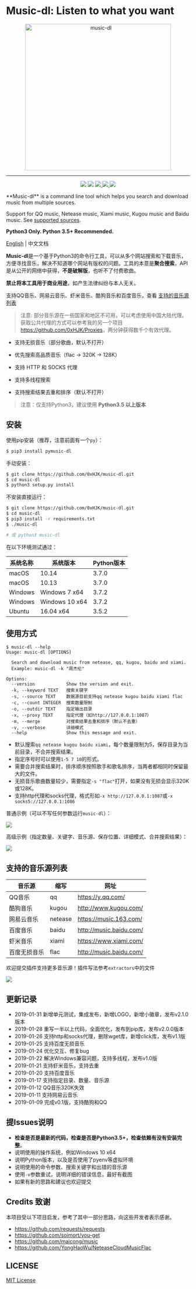 # Music-dl: Listen to what you want

<p align="center">
    <img src="https://github.com/0xHJK/music-dl/raw/master/docs/logo.png" height="400" alt="music-dl">
</p>
<hr>
<p align="center">
  <a herf="https://travis-ci.org/0xHJK/music-dl.svg">
    <img src="https://travis-ci.org/0xHJK/music-dl.svg">
  </a>
  <a><img src="https://img.shields.io/pypi/pyversions/pymusic-dl.svg"></a>
  <a href="https://codecov.io/gh/0xHJK/music-dl">
    <img src="https://codecov.io/gh/0xHJK/music-dl/branch/master/graph/badge.svg"/>
  </a>
  <a href="https://github.com/0xHJK/music-dl/releases">
    <img src="https://img.shields.io/github/release/0xHJK/music-dl.svg">
  </a>
  <a><img src="https://img.shields.io/github/license/0xHJK/music-dl.svg"></a>
</p>
**Music-dl** is a command line tool which helps you search and download music from multiple sources.

Support for QQ music, Netease music, Xiami music, Kugou music and Baidu music. See [supported sources](#支持的音乐源列表).

**Python3 Only. Python 3.5+ Recommended.**

[English](https://github.com/0xHJK/music-dl/blob/master/README.en.md) | 中文文档

**Music-dl**是一个基于Python3的命令行工具，可以从多个网站搜索和下载音乐，方便寻找音乐，解决不知道哪个网站有版权的问题。工具的本意是**聚合搜索**，API是从公开的网络中获得，**不是破解版**，也听不了付费歌曲。

**禁止将本工具用于商业用途**，如产生法律纠纷与本人无关。

支持QQ音乐、网易云音乐、虾米音乐、酷狗音乐和百度音乐，查看 [支持的音乐源列表](#支持的音乐源列表)

> 注意: 部分音乐源在一些国家和地区不可用，可以考虑使用中国大陆代理。获取公共代理的方式可以参考我的另一个项目<https://github.com/0xHJK/Proxies>，两分钟获得数千个有效代理。

- 支持无损音乐（部分歌曲，默认不打开）

- 优先搜索高品质音乐（flac -> 320K -> 128K）
- 支持 HTTP 和 SOCKS 代理
- 支持多线程搜索
- 支持搜索结果去重和排序（默认不打开）

> 注意：仅支持Python3，建议使用 **Python3.5 以上版本**

## 安装

使用pip安装（推荐，注意前面有一个`py`）：

```bash
$ pip3 install pymusic-dl
```

手动安装：

```bash
$ git clone https://github.com/0xHJK/music-dl.git
$ cd music-dl
$ python3 setup.py install
```

不安装直接运行：

```bash
$ git clone https://github.com/0xHJK/music-dl.git
$ cd music-dl
$ pip3 install -r requirements.txt
$ ./music-dl

# 或 python3 music-dl
```

在以下环境测试通过：

| 系统名称 | 系统版本       | Python版本 |
| -------- | -------------- | ---------- |
| macOS    | 10.14          | 3.7.0      |
| macOS    | 10.13          | 3.7.0      |
| Windows  | Windows 7 x64  | 3.7.2      |
| Windows  | Windows 10 x64 | 3.7.2      |
| Ubuntu   | 16.04 x64      | 3.5.2      |

## 使用方式

```
$ music-dl --help
Usage: music-dl [OPTIONS]

  Search and download music from netease, qq, kugou, baidu and xiami.
  Example: music-dl -k "周杰伦"

Options:
  --version            Show the version and exit.
  -k, --keyword TEXT   搜索关键字
  -s, --source TEXT    数据源目前支持qq netease kugou baidu xiami flac
  -c, --count INTEGER  搜索数量限制
  -o, --outdir TEXT    指定输出目录
  -x, --proxy TEXT     指定代理（如http://127.0.0.1:1087）
  -m, --merge          对搜索结果去重和排序（默认不去重）
  -v, --verbose        详细模式
  --help               Show this message and exit.
```

- 默认搜索`qq netease kugou baidu xiami`，每个数量限制为5，保存目录为当前目录，不合并搜索结果。
- 指定序号时可以使用`1-5 7 10`的形式。
- 需要合并搜索结果时，排序顺序按照歌手和歌名排序，当两者都相同时保留最大的文件。
- 无损音乐歌曲数量较少，需要指定`-s "flac"`打开，如果没有无损会显示320K或128K。
- 支持http代理和socks代理，格式形如`-x http://127.0.0.1:1087`或`-x socks5://127.0.0.1:1086`

普通示例（可以不写任何参数运行`music-dl`）：

![](https://github.com/0xHJK/music-dl/raw/master/docs/preview.png)

高级示例（指定数量、关键字、音乐源、保存位置、详细模式、合并搜索结果）：

![](https://github.com/0xHJK/music-dl/raw/master/docs/advance.png)

## 支持的音乐源列表

| 音乐源       | 缩写    | 网址                      |
| ------------ | ------- | ------------------------- |
| QQ音乐       | qq      | <https://y.qq.com/>       |
| 酷狗音乐     | kugou   | <http://www.kugou.com/>   |
| 网易云音乐   | netease | <https://music.163.com/>  |
| 百度音乐     | baidu   | <http://music.baidu.com/> |
| 虾米音乐     | xiami   | <https://www.xiami.com/>  |
| 百度无损音乐 | flac    | <http://music.baidu.com/> |

欢迎提交插件支持更多音乐源！插件写法参考`extractors`中的文件

![](https://github.com/0xHJK/music-dl/raw/master/docs/fork.png)

## 更新记录

- 2019-01-31 新增单元测试，集成发布，新增LOGO，新增小徽章，发布v2.1.0版本
- 2019-01-28 重写一半以上代码，全面优化，发布到pip库，发布v2.0.0版本
- 2019-01-26 支持http和socks代理，删除wget库，新增click库，发布v1.1版
- 2019-01-25 支持百度无损音乐
- 2019-01-24 优化交互、修复bug
- 2019-01-22 解决Windows兼容问题，支持多线程，发布v1.0版
- 2019-01-21 支持虾米音乐，支持去重
- 2019-01-20 支持百度音乐
- 2019-01-17 支持指定目录、数量、音乐源
- 2019-01-12 QQ音乐320K失效
- 2019-01-11 支持网易云音乐
- 2019-01-09 完成v0.1版，支持酷狗和QQ

## 提Issues说明

- **检查是否是最新的代码，检查是否是Python3.5+，检查依赖有没有安装完整**。
- 说明使用的操作系统，例如Windows 10 x64
- 说明Python版本，以及是否使用了pyenv等虚拟环境
- 说明使用的命令参数、搜索关键字和出错的音乐源
- 使用`-v`参数重试，说明详细的错误信息，最好有截图
- 如果有新的思路和建议也欢迎提交

## Credits 致谢

本项目受以下项目启发，参考了其中一部分思路，向这些开发者表示感谢。

- <https://github.com/requests/requests>
- <https://github.com/soimort/you-get>
- <https://github.com/maicong/music>
- <https://github.com/YongHaoWu/NeteaseCloudMusicFlac>

## LICENSE

[MIT License]('https://github.com/0xHJK/music-dl/master/LICENSE')
